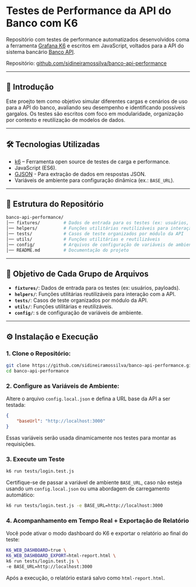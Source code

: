 # Testes de Performance da API do Banco com K6 

Repositório com testes de performance automatizados desenvolvidos coma a ferramenta [Grafana K6](https://k6.io/) e escritos em JavaScript, voltados para a API do sistema bancário [Banco API](https://github.com/juliodelimas/banco-api).  

Repositório: [github.com/sidineiramossilva/banco-api-performance](https://github.com/sidineiramossilva/banco-api-performance)

---

## 📖 Introdução  

Este proejto tem como objetivo simular diferentes cargas e cenários de uso para a API do banco, avaliando seu desempenho e identificando possíveis gargalos. Os testes são escritos com foco em modularidade, organização por contexto e reutilização de modelos de dados.

---

## 🛠️ Tecnologias Utilizadas  

- [k6](https://k6.io/) – Ferramenta open source de testes de carga e performance.
- JavaScript (ES6).
- [GJSON](https://github.com/tidwall/gjson) - Para extração de dados em respostas JSON. 
- Variáveis de ambiente para configuração dinâmica (ex.: `BASE_URL`).  

---

## 📂 Estrutura do Repositório  

```bash
banco-api-performance/
│── fixtures/         # Dados de entrada para os testes (ex: usuários, payloads)
│── helpers/          # Funções utilitárias reutilizáveis para interação com a API
│── tests/            # Casos de teste organizados por módulo da API
│── utils/            # Funções utilitárias e reutilizáveis
│── config/           # Arquivos de configuração de variáveis de ambiente
│── README.md         # Documentação do projeto
```

---

## 🎯 Objetivo de Cada Grupo de Arquivos  

- **`fixtures/`**: Dados de entrada para os testes (ex: usuários, payloads).
- **`helpers/`**: Funções utilitárias reutilizáveis para interação com a API.
- **`tests/`**: Casos de teste organizados por módulo da API.
- **`utils/`**: Funções utilitárias e reutilizáveis.
- **`config/`**: s de configuração de variáveis de ambiente.

---

## ⚙️ Instalação e Execução  

### 1. Clone o Repositório:  

   ```bash
   git clone https://github.com/sidineiramossilva/banco-api-performance.git
   cd banco-api-performance
   ```

### 2. Configure as Variáveis de Ambiente: 

Altere o arquivo `config.local.json` e defina a URL base da API a ser testada:

```json
{
    "baseUrl": "http://localhost:3000"
}    
```

Essas variáveis serão usada dinamicamente nos testes para montar as requisições.

### 3. Execute um Teste

```bash
k6 run tests/login.test.js
```

Certifique-se de passar a variável de ambiente `BASE_URL`, caso não esteja usando um `config.local.json` ou uma abordagem de carregamento automático:

```bash
k6 run tests/login.test.js -e BASE_URL=http://localhost:3000
```

### 4. Acompanhamento em Tempo Real + Exportação de Relatório

Você pode ativar o modo dashboard do K6 e exportar o relatório ao final do teste:

```bash
K6_WEB_DASHBOARD=true \
K6_WEB_DASHBOARD_EXPORT=html-report.html \
k6 run tests/login.test.js \
-e BASE_URL=http://localhost:3000
```

Após a execução, o relatório estará salvo como `html-report.html`.

